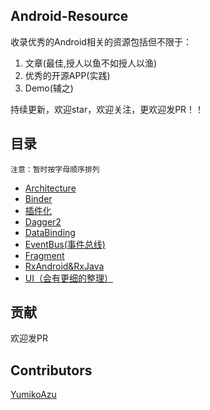 ## Android-Resource

收录优秀的Android相关的资源包括但不限于：  

1. 文章(最佳,授人以鱼不如授人以渔)
2. 优秀的开源APP(实践)
3. Demo(辅之)

持续更新，欢迎star，欢迎关注，更欢迎发PR！！  

## 目录  

	注意：暂时按字母顺序排列

- [Architecture](./Architecture.md)  
- [Binder](./Binder.md)  
- [插件化](./Plugins.md)  
- [Dagger2](./Dagger2.md)
- [DataBinding](./DataBinding.md)
- [EventBus(事件总线)](./EventBus.md)
- [Fragment](./Fragment.md)
- [RxAndroid&RxJava](./RxAndroid.md)  
- [UI（会有更细的整理）](./AndroidUI.md)  


## 贡献
欢迎发PR

## Contributors
[YumikoAzu](https://github.com/YumikoAzu)
